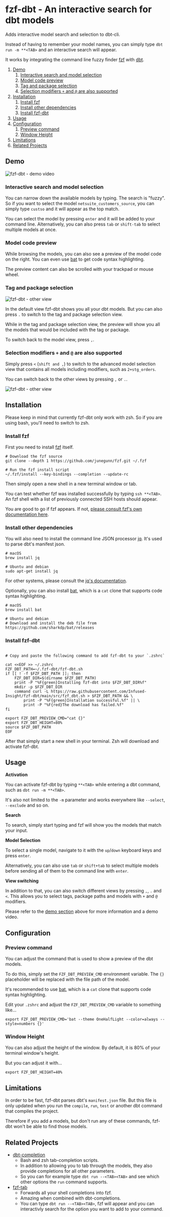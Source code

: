 # fzf-dbt - An interactive search for dbt models

Adds interactive model search and selection to dbt-cli.

Instead of having to remember your model names, you can simply type `dbt run -m **<TAB>` and an interactive search will appear.

It works by integrating the command line fuzzy finder [fzf](https://github.com/junegunn/fzf) with [dbt](https://github.com/dbt-labs/dbt-core).

1. [Demo](#demo)
    1. [Interactive search and model selection](#interactive-search-and-model-selection)
    2. [Model code preview](#model-code-preview)
    3. [Tag and package selection](#tag-and-package-selection)
    4. [Selection modifiers `+` and `@` are also supported](#selection-modifiers--and--are-also-supported)
2. [Installation](#installation)
    1. [Install fzf](#install-fzf)
    2. [Install other dependencies](#install-other-dependencies)
    3. [Install fzf-dbt](#install-fzf-dbt)
3. [Usage](#usage)
4. [Configuration](#configuration)
    1. [Preview command](#preview-command)
    2. [Window Height](#window-height)
5. [Limitations](#limitations)
6. [Related Projects](#related-projects)

## Demo

![fzf-dbt - demo video](screenshots/fzf-dbt_demo.gif)

### Interactive search and model selection

You can narrow down the available models by typing. The search is "fuzzy". So if you want to select the model `netsuite_customers_source`, you can simply type `custso` and it will appear as the top match.

You can select the model by pressing `enter` and it will be added to your command line. Alternatively, you can also press `tab` or `shift-tab` to select multiple models at once.

### Model code preview

While browsing the models, you can also see a preview of the model code on the right. You can even use [bat](https://github.com/sharkdp/bat) to get code syntax highlighting.

The preview content can also be scrolled with your trackpad or mouse wheel.

### Tag and package selection

![fzf-dbt - other view](screenshots/fzf-dbt_other_view.png)

In the default view fzf-dbt shows you all your dbt models. But you can also press `.` to switch to the tag and package selection view.

While in the tag and package selection view, the preview will show you all the models that would be included with the tag or package.

To switch back to the model view, press `,`.

### Selection modifiers `+` and `@` are also supported

Simply press `<` (`shift and ,`) to switch to the advanced model selection view that contains all models including modifiers, such as `2+stg_orders`.

You can switch back to the other views by pressing `,` or `.`.

![fzf-dbt - other view](screenshots/fzf-dbt_model_plus_view.png)

## Installation

Please keep in mind that currently fzf-dbt only work with zsh. So if you are using bash, you'll need to switch to zsh.

### Install fzf

First you need to install [fzf](https://github.com/junegunn/fzf) itself.

```shell
# Download the fzf source
git clone --depth 1 https://github.com/junegunn/fzf.git ~/.fzf

# Run the fzf install script
~/.fzf/install --key-bindings --completion --update-rc
```

Then simply open a new shell in a new terminal window or tab.

You can test whether fzf was installed successfully by typing `ssh **<TAB>`. An fzf shell with a list of previously connected SSH hosts should appear.

You are good to go if fzf appears. If not, [please consult fzf's own documentation here](https://github.com/junegunn/fzf).

### Install other dependencies

You will also need to install the command line JSON processor [jq](https://stedolan.github.io/jq/). It's used to parse dbt's manifest json.

```shell
# macOS
brew install jq

# Ubuntu and debian
sudo apt-get install jq
```

For other systems, please consult the [jq's documentation](https://stedolan.github.io/jq/download/).

Optionally, you can also install [bat](https://github.com/sharkdp/bat), which is a `cat` clone that supports code syntax highlighting.

```shell
# macOS
brew install bat

# Ubuntu and debian
# Download and install the deb file from https://github.com/sharkdp/bat/releases
```

### Install fzf-dbt

```shell

# Copy and paste the following command to add fzf-dbt to your `.zshrc`

cat <<EOF >> ~/.zshrc
FZF_DBT_PATH=~/.fzf-dbt/fzf-dbt.sh
if [[ ! -f $FZF_DBT_PATH ]]; then
    FZF_DBT_DIR=$(dirname $FZF_DBT_PATH)
    print -P "%F{green}Installing fzf-dbt into $FZF_DBT_DIR%f"
    mkdir -p $FZF_DBT_DIR
    command curl -L https://raw.githubusercontent.com/Infused-Insight/fzf-dbt/main/src/fzf_dbt.sh > $FZF_DBT_PATH && \
        print -P "%F{green}Installation successful.%f" || \
        print -P "%F{red}The download has failed.%f"
fi

export FZF_DBT_PREVIEW_CMD="cat {}"
export FZF_DBT_HEIGHT=80%
source $FZF_DBT_PATH
EOF
```

After that simply start a new shell in your terminal. Zsh will download and activate fzf-dbt.

## Usage

**Activation**

You can activate fzf-dbt by typing `**<TAB>` while entering a dbt command, such as `dbt run -m **<TAB>`.

It's also not limited to the `-m` parameter and works everywhere like `--select`, `--exclude` and so on.

**Search**

To search, simply start typing and fzf will show you the models that match your input.

**Model Selection**

To select a single model, navigate to it with the `up`/`down` keyboard keys and press `enter`.

Alternatively, you can also use `tab` or `shift+tab` to select multiple models before sending all of them to the command line with `enter`.

**View switching**

In addition to that, you can also switch different views by pressing `,`, `.` and `<`. This allows you to select tags, package paths and models with `+` and `@` modifiers.

Please refer to the [demo section](#demo) above for more information and a demo video.

## Configuration

### Preview command

You can adjust the command that is used to show a preview of the dbt models.

To do this, simply set the `FZF_DBT_PREVIEW_CMD` environment variable. The `{}` placeholder will be replaced with the file path of the model.

It's recommended to use [bat](https://github.com/sharkdp/bat), which is a `cat` clone that supports code syntax highlighting.

Edit your `.zshrc` and adjust the `FZF_DBT_PREVIEW_CMD` variable to something like...

```shell
export FZF_DBT_PREVIEW_CMD='bat --theme OneHalfLight --color=always --style=numbers {}'
```

### Window Height

You can also adjust the height of the window. By default, it is 80% of your terminal window's height.

But you can adjust it with...

```shell
export FZF_DBT_HEIGHT=40%

```

## Limitations

In order to be fast, fzf-dbt parses dbt's `manifest.json` file. But this file is only updated when you run the `compile`, `run`, `test` or another dbt command that compiles the project.

Therefore if you add a models, but don't run any of these commands, fzf-dbt won't be able to find those models.

## Related Projects

* [dbt-completion](https://github.com/dbt-labs/dbt-completion.bash)
  * Bash and zsh tab-completion scripts.
  * In addition to allowing you to tab through the models, they also provide completions for all other parameters.
  * So you can for example type `dbt run --<TAB><TAB>` and see which other options the `run` command supports.
* [fzf-tab](https://github.com/Aloxaf/fzf-tab)
  * Forwards all your shell completions into fzf.
  * Amazing when combined with dbt-completions.
  * You can type `dbt run --<TAB><TAB>`, fzf will appear and you can interactivly search for the option you want to add to your command.
